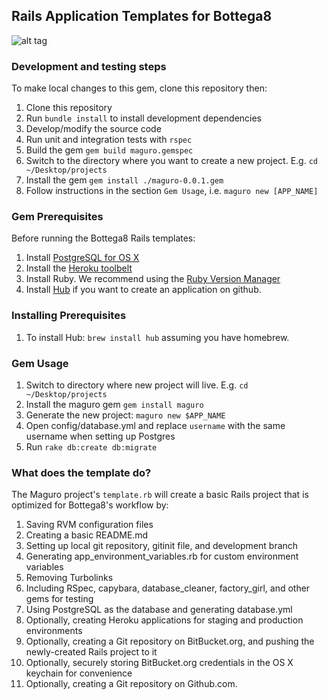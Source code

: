 
## Rails Application Templates for Bottega8

![alt tag](http://hajimefurukawa.com/random/img/maguro_sushi.jpg)

### Development and testing steps
To make local changes to this gem, clone this repository then:

1. Clone this repository
1. Run `bundle install` to install development dependencies
1. Develop/modify the source code
1. Run unit and integration tests with `rspec`
1. Build the gem `gem build maguro.gemspec`
1. Switch to the directory where you want to create a new project. E.g. `cd ~/Desktop/projects`
1. Install the gem `gem install ./maguro-0.0.1.gem`
1. Follow instructions in the section `Gem Usage`, i.e. `maguro new [APP_NAME]`


### Gem Prerequisites

Before running the Bottega8 Rails templates:

1. Install [PostgreSQL for OS X](http://www.postgresql.org/download/macosx/)
1. Install the [Heroku toolbelt](https://toolbelt.heroku.com/)
1. Install Ruby. We recommend using the [Ruby Version Manager](http://rvm.io/rvm/install)
1. Install [Hub](https://github.com/github/hub) if you want to create an application on github.


### Installing Prerequisites

1. To install Hub: `brew install hub` assuming you have homebrew.

### Gem Usage

1. Switch to directory where new project will live. E.g. `cd ~/Desktop/projects`
1. Install the maguro gem `gem install maguro`
1. Generate the new project: `maguro new $APP_NAME`
1. Open config/database.yml and replace `username` with the same username when setting up Postgres
1. Run `rake db:create db:migrate`

### What does the template do?

The Maguro project's `template.rb` will create a basic Rails project that is optimized for Bottega8's workflow by:

1. Saving RVM configuration files
1. Creating a basic README.md
1. Setting up local git repository, gitinit file, and development branch
1. Generating app_environment_variables.rb for custom environment variables
1. Removing Turbolinks
1. Including RSpec, capybara, database_cleaner, factory_girl, and other gems for testing
1. Using PostgreSQL as the database and generating database.yml
1. Optionally, creating Heroku applications for staging and production environments
1. Optionally, creating a Git repository on BitBucket.org, and pushing the newly-created Rails project to it
1. Optionally, securely storing BitBucket.org credentials in the OS X keychain for convenience
1. Optionally, creating a Git repository on Github.com.

